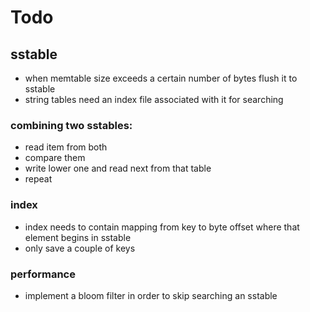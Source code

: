 # Todo

## sstable

* when memtable size exceeds a certain number of bytes flush it to sstable
* string tables need an index file associated with it for searching

### combining two sstables:
* read item from both
* compare them
* write lower one and read next from that table
* repeat

### index
* index needs to contain mapping from key to byte offset where that element begins in sstable
* only save a couple of keys

### performance
* implement a bloom filter in order to skip searching an sstable


